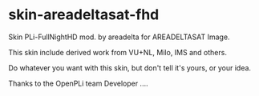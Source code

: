 # skin-areadeltasat-fhd

Skin PLi-FullNightHD mod. by areadelta for AREADELTASAT Image.

This skin include derived work from VU+NL, Milo, IMS and others.

Do whatever you want with this skin, but don't tell it's yours, or your idea.

Thanks to the OpenPLi team Developer ....
